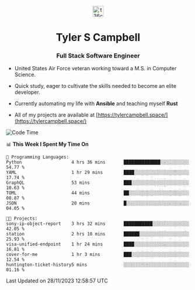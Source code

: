 <p align="center">
<a href="https://www.linkedin.com/in/t36campbell" target="blank"><img align="center" src="https://ik.imagekit.io/t36campbell/Portfolio/linkedin.png.original_m8bbGgPh6.png" alt="t36campbell" height="30" width="30" /></a>
</p>
<h1 align="center">Tyler S Campbell</h1>
<h3 align="center">Full Stack Software Engineer</h3>

* United States Air Force veteran working toward a M.S. in Computer Science.

* Quick study, eager to cultivate the skills needed to become an elite developer.

* Currently automating my life with **Ansible** and teaching myself **Rust**

* All of my projects are available at [https://tylercampbell.space/](https://tylercampbell.space/)

<!--START_SECTION:waka-->
![Code Time](http://img.shields.io/badge/Code%20Time-3%2C007%20hrs%2022%20mins-blue)

📊 **This Week I Spent My Time On** 

```text
💬 Programming Languages: 
Python                   4 hrs 36 mins       ██████████████░░░░░░░░░░░   54.77 % 
YAML                     1 hr 29 mins        ████░░░░░░░░░░░░░░░░░░░░░   17.74 % 
GraphQL                  53 mins             ███░░░░░░░░░░░░░░░░░░░░░░   10.63 % 
TOML                     44 mins             ██░░░░░░░░░░░░░░░░░░░░░░░   08.87 % 
JSON                     20 mins             █░░░░░░░░░░░░░░░░░░░░░░░░   04.05 % 

🐱‍💻 Projects: 
sony-ip-object-report    3 hrs 32 mins       ███████████░░░░░░░░░░░░░░   42.05 % 
station                  2 hrs 10 mins       ██████░░░░░░░░░░░░░░░░░░░   25.93 % 
visa-unified-endpoint    1 hr 24 mins        ████░░░░░░░░░░░░░░░░░░░░░   16.81 % 
cover-for-me             1 hr 3 mins         ███░░░░░░░░░░░░░░░░░░░░░░   12.54 % 
huntington-ticket-history5 mins              ░░░░░░░░░░░░░░░░░░░░░░░░░   01.16 % 
```


 Last Updated on 28/11/2023 12:58:57 UTC
<!--END_SECTION:waka-->
